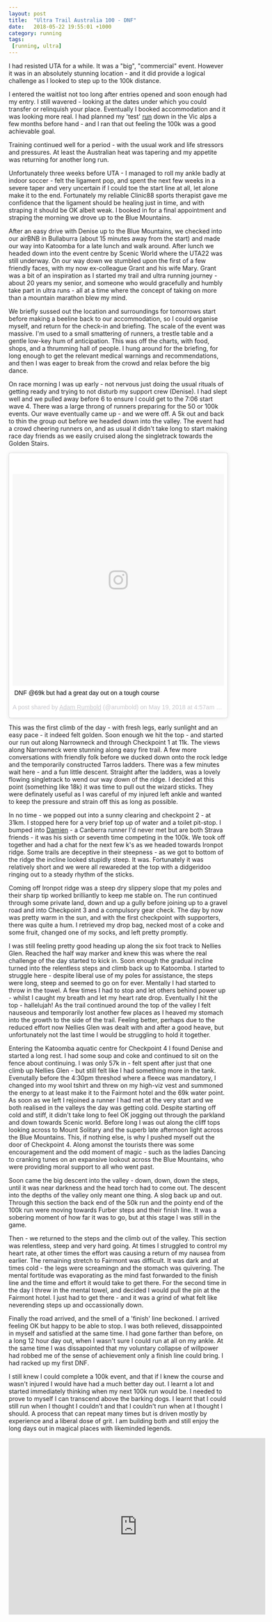 ```yaml
---
layout: post
title:  "Ultra Trail Australia 100 - DNF"
date:   2018-05-22 19:55:01 +1000
category: running
tags:
 [running, ultra]
---
```


I had resisted UTA for a while. It was a "big", "commercial" event. However it was in an absolutely stunning location - and it did provide a logical challenge as I looked to step up to the 100k distance.

I entered the waitlist not too long after entries opened and soon enough had my entry. I still wavered - looking at the dates under which you could transfer or relinquish your place. Eventually I booked accommodation and it was looking more real. I had planned my 'test' [run]() down in the Vic alps a few months before hand - and I ran that out feeling the 100k was a good achievable goal.

Training continued well for a period - with the usual work and life stressors and pressures. At least the Australian heat was tapering and my appetite was returning for another long run.

Unfortunately three weeks before UTA - I managed to roll my ankle badly at indoor soccer - felt the ligament pop, and spent the next few weeks in a severe taper and very uncertain if I could toe the start line at all, let alone make it to the end. Fortunately my reliable Clinic88 sports therapist gave me confidence that the ligament should be healing just in time, and with straping it should be OK albeit weak. I booked in for a final appointment and straping the morning we drove up to the Blue Mountains. 

After an easy drive with Denise up to the Blue Mountains, we checked into our airBNB in Bullaburra (about 15 minutes away from the start) and made our way into Katoomba for a late lunch and walk around. After lunch we headed down into the event centre by Scenic World where the UTA22 was still underway. On our way down we stumbled upon the first of a few friendly faces, with my now ex-colleague Grant and his wife Mary. Grant was a bit of an inspiration as I started my trail and ultra running journey - about 20 years my senior, and someone who would gracefully and humbly take part in ultra runs - all at a time where the concept of taking on more than a mountain marathon blew my mind.

We briefly sussed out the location and surroundings for tomorrows start before making a beeline back to our accommodation, so I could organise myself, and return for the check-in and briefing. The scale of the event was massive. I'm used to a small smattering of runners, a trestle table and a gentle low-key hum of anticipation. This was off the charts, with food, shops, and a thrumming hall of people. I hung around for the briefing, for long enough to get the relevant medical warnings and recommendations, and then I was eager to break from the crowd and relax before the big dance.

On race morning I was up early - not nervous just doing the usual rituals of getting ready and trying to not disturb my support crew (Denise). I had slept well and we pulled away before 6 to ensure I could get to the 7:06 start wave 4. There was a large throng of runners preparing for the 50 or 100k events. Our wave eventually came up - and we were off. A 5k out and back to thin the group out before we headed down into the valley. The event had a crowd cheering runners on, and as usual it didn't take long to start making race day friends as we easily cruised along the singletrack towards the Golden Stairs.

<blockquote class="instagram-media" data-instgrm-captioned data-instgrm-permalink="https://www.instagram.com/p/Bi9UlmqH40j/" data-instgrm-version="8" style=" background:#FFF; border:0; border-radius:3px; box-shadow:0 0 1px 0 rgba(0,0,0,0.5),0 1px 10px 0 rgba(0,0,0,0.15); margin: 1px; max-width:658px; padding:0; width:99.375%; width:-webkit-calc(100% - 2px); width:calc(100% - 2px);"><div style="padding:8px;"> <div style=" background:#F8F8F8; line-height:0; margin-top:40px; padding:50% 0; text-align:center; width:100%;"> <div style=" background:url(data:image/png;base64,iVBORw0KGgoAAAANSUhEUgAAACwAAAAsCAMAAAApWqozAAAABGdBTUEAALGPC/xhBQAAAAFzUkdCAK7OHOkAAAAMUExURczMzPf399fX1+bm5mzY9AMAAADiSURBVDjLvZXbEsMgCES5/P8/t9FuRVCRmU73JWlzosgSIIZURCjo/ad+EQJJB4Hv8BFt+IDpQoCx1wjOSBFhh2XssxEIYn3ulI/6MNReE07UIWJEv8UEOWDS88LY97kqyTliJKKtuYBbruAyVh5wOHiXmpi5we58Ek028czwyuQdLKPG1Bkb4NnM+VeAnfHqn1k4+GPT6uGQcvu2h2OVuIf/gWUFyy8OWEpdyZSa3aVCqpVoVvzZZ2VTnn2wU8qzVjDDetO90GSy9mVLqtgYSy231MxrY6I2gGqjrTY0L8fxCxfCBbhWrsYYAAAAAElFTkSuQmCC); display:block; height:44px; margin:0 auto -44px; position:relative; top:-22px; width:44px;"></div></div> <p style=" margin:8px 0 0 0; padding:0 4px;"> <a href="https://www.instagram.com/p/Bi9UlmqH40j/" style=" color:#000; font-family:Arial,sans-serif; font-size:14px; font-style:normal; font-weight:normal; line-height:17px; text-decoration:none; word-wrap:break-word;" target="_blank">DNF @69k but had a great day out on a tough course</a></p> <p style=" color:#c9c8cd; font-family:Arial,sans-serif; font-size:14px; line-height:17px; margin-bottom:0; margin-top:8px; overflow:hidden; padding:8px 0 7px; text-align:center; text-overflow:ellipsis; white-space:nowrap;">A post shared by <a href="https://www.instagram.com/arumbold/" style=" color:#c9c8cd; font-family:Arial,sans-serif; font-size:14px; font-style:normal; font-weight:normal; line-height:17px;" target="_blank"> Adam Rumbold</a> (@arumbold) on <time style=" font-family:Arial,sans-serif; font-size:14px; line-height:17px;" datetime="2018-05-19T11:57:13+00:00">May 19, 2018 at 4:57am PDT</time></p></div></blockquote> <script async defer src="//www.instagram.com/embed.js"></script>

This was the first climb of the day - with fresh legs, early sunlight and an easy pace - it indeed felt golden. Soon enough we hit the top - and started our run out along Narrowneck and through Checkpoint 1 at 11k. The views along Narrowneck were stunning along easy fire trail. A few more conversations with friendly folk before we ducked down onto the rock ledge and the temporarily constructed Tarros ladders. There was a few minutes wait here - and a fun little descent. Straight after the ladders, was a lovely flowing singletrack to wend our way down of the ridge. I decided at this point (something like 18k) it was time to pull out the wizard sticks. They were definately useful as I was careful of my injured left ankle and wanted to keep the pressure and strain off this as long as possible.

In no time - we popped out into a sunny clearing and checkpoint 2 - at 31km. I stopped here for a very brief top up of water and a toilet pit-stop. I bumped into [Damien](https://www.strava.com/athletes/2420208) - a Canberra runner I'd never met but are both Strava friends - it was his sixth or seventh time competing in the 100k. We took off together and had a chat for the next few k's as we headed towards Ironpot ridge. Some trails are deceptive in their steepness - as we got to bottom of the ridge the incline looked stupidly steep. It was. Fortunately it was relatively short and we were all rewareded at the top with a didgeridoo ringing out to a steady rhythm of the sticks.

Coming off Ironpot ridge was a steep dry slippery slope that my poles and their sharp tip worked brilliantly to keep me stable on. The run continued through some private land, down and up a gully before joining up to a gravel road and into Checkpoint 3 and a compulsory gear check. The day by now was pretty warm in the sun, and with the first checkpoint with supporters, there was quite a hum. I retrieved my drop bag, necked most of a coke and some fruit, changed one of my socks, and left pretty promptly. 

I was still feeling pretty good heading up along the six foot track to Nellies Glen. Reached the half way marker and knew this was where the real challenge of the day started to kick in. Soon enough the gradual incline turned into the relentless steps and climb back up to Katoomba. I started to struggle here - despite liberal use of my poles for assistance, the steps were long, steep and seemed to go on for ever. Mentally I had started to throw in the towel. A few times I had to stop and let others behind power up - whilst I caught my breath and let my heart rate drop. Eventually I hit the top - hallelujah! As the trail continued around the top of the valley I felt nauseous and temporarily lost another few places as I heaved my stomach into the growth to the side of the trail. Feeling better, perhaps due to the reduced effort now Nellies Glen was dealt with and after a good heave, but unfortunately not the last time I would be struggling to hold it together.

Entering the Katoomba aquatic centre for Checkpoint 4 I found Denise and started a long rest. I had some soup and coke and continued to sit on the fence about continuing. I was only 57k in - felt spent after just that one climb up Nellies Glen - but still felt like I had something more in the tank. Evenutally before the 4:30pm threshod where a fleece was mandatory, I changed into my wool tshirt and threw on my high-viz vest and summoned the energy to at least make it to the Fairmont hotel and the 69k water point. As soon as we left I rejoined a runner I had met at the very start and we both realised in the valleys the day was getting cold. Despite starting off cold and stiff, it didn't take long to feel OK jogging out through the parkland and down towards Scenic world. Before long I was out along the cliff tops looking across to Mount Solitary and the superb late afternoon light across the Blue Mountains. This, if nothing else, is why I pushed myself out the door of Checkpoint 4. Along amonst the tourists there was some encouragement and the odd moment of magic - such as the ladies Dancing to cranking tunes on an expansive lookout across the Blue Mountains, who were providing moral support to all who went past. 

Soon came the big descent into the valley - down, down, down the steps, until it was near darkness and the head torch had to come out. The descent into the depths of the valley only meant one thing. A slog back up and out. Through this section the back end of the 50k run and the pointy end of the 100k run were moving towards Furber steps and their finish line. It was a sobering moment of how far it was to go, but at this stage I was still in the game.

Then - we returned to the steps and the climb out of the valley. This section was relentless, steep and very hard going. At times I struggled to control my heart rate, at other times the effort was causing a return of my nausea from earlier. The remaining stretch to Fairmont was difficult. It was dark and at times cold - the legs were screamingn and the stomach was quivering. The mental fortitude was evaporating as the mind fast forwarded to the finish line and the time and effort it would take to get there. For the second time in the day I threw in the mental towel, and decided I would pull the pin at the Fairmont hotel. I just had to get there - and it was a grind of what felt like neverending steps up and occassionally down. 

Finally the road arrived, and the smell of a 'finish' line beckoned. I arrived feeling OK but happy to be able to stop. I was both relieved, dissappointed in myself and satisfied at the same time. I had gone farther than before, on a long 12 hour day out, when I wasn't sure I could run at all on my ankle. At the same time I was dissapointed that my voluntary collapse of willpower had robbed me of the sense of achievement only a finish line could bring. I had racked up my first DNF. 

I still knew I could complete a 100k event, and that if I knew the course and wasn't injured I would have had a much better day out. I learnt a lot and started immediately thinking when my next 100k run would be. I needed to prove to myself I can transcend above the barking dogs. I learnt that I could still run when I thought I couldn't and that I couldn't run when at I thought I should. A process that can repeat many times but is driven mostly by experience and a liberal dose of grit. I am building both and still enjoy the long days out in magical places with likeminded legends.

<iframe height='405' width='590' frameborder='0' allowtransparency='true' scrolling='no' src='https://www.strava.com/activities/1581371256/embed/4c5b3ff3e84beed7ca8dd32f6e1dfb6a8d05f9a6'></iframe>